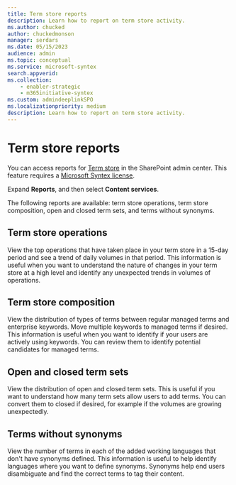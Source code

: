 ```yaml
---
title: Term store reports
description: Learn how to report on term store activity.
ms.author: chucked
author: chuckedmonson
manager: serdars
ms.date: 05/15/2023
audience: admin
ms.topic: conceptual
ms.service: microsoft-syntex
search.appverid: 
ms.collection: 
    - enabler-strategic
    - m365initiative-syntex
ms.custom: admindeeplinkSPO
ms.localizationpriority: medium
description: Learn how to report on term store activity.
---
```


# Term store reports

You can access reports for <a href="https://go.microsoft.com/fwlink/?linkid=2185073" target="_blank">Term store</a> in the SharePoint admin center. This feature requires a [Microsoft Syntex license](syntex-licensing.md).

Expand **Reports**, and then select **Content services**.

The following reports are available: term store operations, term store composition, open and closed term sets, and terms without synonyms.

## Term store operations

View the top operations that have taken place in your term store in a 15-day period and see a trend of daily volumes in that period. This information is useful when you want to understand the nature of changes in your term store at a high level and identify any unexpected trends in volumes of operations.

## Term store composition

View the distribution of types of terms between regular managed terms and enterprise keywords. Move multiple keywords to managed terms if desired. This information is useful when you want to identify if your users are actively using keywords. You can review them to identify potential candidates for managed terms.

## Open and closed term sets

View the distribution of open and closed term sets. This is useful if you want to understand how many term sets allow users to add terms. You can convert them to closed if desired, for example if the volumes are growing unexpectedly.

## Terms without synonyms

View the number of terms in each of the added working languages that don't have synonyms defined. This information is useful to help identify languages where you want to define synonyms. Synonyms help end users disambiguate and find the correct terms to tag their content.
